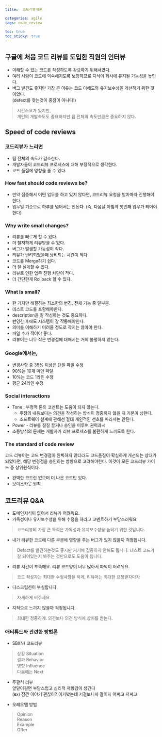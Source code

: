 ```yaml
---
title:  코드리뷰개론

categories: agile 
tags: code_review
 
toc: true
toc_sticky: true
---
```


  
  
## 구글에 처음 코드 리뷰를 도입한 직원의 인터뷰  
- 이해할 수 있는 코드를 작성하도록 강요하기 위해서였다.  
- 여러 사람이 코드에 익숙해지도록 보장하므로 지식이 회사에 유지될 가능성을 높인다.  
- 버그 발견도 좋지만 가장 큰 이유는 코드 이해도와 유지보수성을 개선하기 위한 것이었다.  
(defect를 찾는것이 중점이 아니다!)  
  
> 시간소요가 있지만,    
> 개인의 개발속도도 중요하지만 팀 전체의 속도만큼은 중요하지 않다.    
  
  
## Speed of code reviews  
  
### 코드리뷰가 느리면  
- 팀 전체의 속도가 감소한다.  
- 개발자들이 코드리뷰 프로세스에 대해 부정적으로 생각한다.  
- 코드 품질에 영향을 줄 수 있다.  
   
### How fast should code reviews be?  
- 만약 집중해서 어떤 업무를 하고 있지 않다면, 코드리뷰 요청을 받자마자 진행해야 한다.  
- 업무일 기준으로 하루를 넘어서는 안된다. (즉, 다음날 아침의 첫번째 업무가 되어야 한다)  
  
### Why write small changes?  
- 리뷰를 빠르게 할 수 있다.  
- 더 철저하게 리뷰받을 수 있다.  
- 버그가 발생할 가능성이 작다.  
- 리뷰가 반려되었을때 낭비되는 시간이 적다.  
- 코드를 Merge하기 쉽다.  
- 더 잘 설계할 수 있다.  
- 리뷰로 인한 업무 진행 차단이 적다.  
- 더 간단한게 Rollback 할 수 있다.  
  
### What is small?  
- 한 가지만 해결하는 최소한의 변경. 전체 기능 중 일부분.  
- 테스트 코드를 포함해야한다.  
- description을 잘 작성하는 것도 중요하다.  
- 반영한 후에도 시스템이 잘 작동해야한다.  
- 의미를 이해하기 어려울 정도로 작지는 않아야 한다.  
- 파일 수가 적어야 좋다.  
- 리뷰어는 너무 작은 변경점에 대해서는 거의 불평하지 않는다.  
  
### Google에서는,  
- 변경사항 중 35% 이상은 단일 파일 수정  
- 90%는 10개 미만 파일  
- 10%는 코드 1라인 수정  
- 평균 24라인 수정  
  
### Social interactions  
- Tone : 부정적 톤의 코멘트는 도움이 되지 않는다.  
	- 주장의 내용보다는 의견을 작성하는 방식이 정중하지 않을 때 기분이 상한다.  
	- 소프트웨어 설계에 관해선 절대 개인적인 선호를 따라서는 안된다.  
- Power - 리뷰를 질질 끌거나 승인을 미루며 권력과시  
- 소통방식의 문제는 개발자가 리뷰 프로세스를 불편하게 느끼도록 한다.  
  
### The standard of code review  
코드 리뷰어는 코드 변경점이 완벽하지 않더라도 코드품질이 확실하게 개선되는 상태가 되었다면, 해당 변경점을 승인하는 방향으로 고려해야한다. 이것이 모든 코드리뷰 가이드 중 상위원칙이다.  
  
- 완벽한 코드란 없으며 더 나은 코드만 있다.  
- 보이스카웃 원칙  
  
  
## 코드리뷰 Q&A  
- 도메인지식이 없어서 리뷰가 어려워요.  
- 가독성이나 유지보수성을 위해 수정을 하라고 코멘트하기 부담스러워요  
  
> 코드리뷰의 가장 큰 목적은 가독성과 유지보수성을 높히기 위한 것입니다.    
  
  
- 내가 리뷰한 코드에 다른 부분에 영향을 주는 버그가 있지 않을까 걱정됩니다.  
  
> Defact를 발견하는것도 좋지만 거기에 집중하지 안해도 됩니다. 테스트 코드가 잘 되어있는지 봐주는 것만으로도 도움이 됩니다.    
  
  
- 리뷰 시간이 부족해요. 리뷰 코드양이 너무 많아서 파악이 어려워요.  
  
> 코드 작성자는 최대한 수정사항을 작게, 리뷰어는 최대한 요청받자마자    
  
  
- 디스크립션이 부실합니다.  
  
> 자세하게 써주세요.    
  
  
- 지적으로 느끼지 않을까 걱정됩니다.  
  
> 최대한 정중하게. 의견보다 의견 방식에 상처를 받는다.    
  
  
### 애티튜드와 관련한 방법론  
  
- SBI(N) 코드리뷰  
  
> 상황 Situation    
> 결과 Behavior    
> 영향 Influence    
> 다음에는 Next    
  
- 두괄식 리뷰  
앞말이길면 부담스럽고 심리적 저항감이 생긴다  
(ex) 잠깐 이야기 괜찮아? 이거봤는데 저걸보니까 말이지 어쩌고 저쩌고  
  
- 오레오맵 방법  
  
> Opinion    
> Reason    
> Example    
> Offer    
